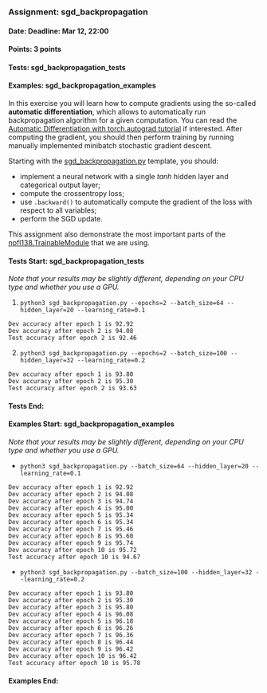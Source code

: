 ### Assignment: sgd_backpropagation
#### Date: Deadline: Mar 12, 22:00
#### Points: 3 points
#### Tests: sgd_backpropagation_tests
#### Examples: sgd_backpropagation_examples

In this exercise you will learn how to compute gradients using the so-called
**automatic differentiation**, which allows to automatically run backpropagation
algorithm for a given computation. You can read the [Automatic Differentiation
with torch.autograd tutorial](https://pytorch.org/tutorials/beginner/basics/autogradqs_tutorial.html)
if interested. After computing the gradient, you should then perform training by
running manually implemented minibatch stochastic gradient descent.

Starting with the
[sgd_backpropagation.py](https://github.com/ufal/npfl138/tree/master/labs/02/sgd_backpropagation.py)
template, you should:
- implement a neural network with a single _tanh_ hidden layer and
  categorical output layer;
- compute the crossentropy loss;
- use `.backward()` to automatically compute the gradient of the loss
  with respect to all variables;
- perform the SGD update.

This assignment also demonstrate the most important parts of the
[npfl138.TrainableModule](https://github.com/ufal/npfl138/tree/master/labs/npfl138/trainable_module.py)
that we are using.

#### Tests Start: sgd_backpropagation_tests
_Note that your results may be slightly different, depending on your CPU type and whether you use a GPU._

1. `python3 sgd_backpropagation.py --epochs=2 --batch_size=64 --hidden_layer=20 --learning_rate=0.1`
```
Dev accuracy after epoch 1 is 92.92
Dev accuracy after epoch 2 is 94.08
Test accuracy after epoch 2 is 92.46
```

2. `python3 sgd_backpropagation.py --epochs=2 --batch_size=100 --hidden_layer=32 --learning_rate=0.2`
```
Dev accuracy after epoch 1 is 93.80
Dev accuracy after epoch 2 is 95.30
Test accuracy after epoch 2 is 93.63
```
#### Tests End:
#### Examples Start: sgd_backpropagation_examples
_Note that your results may be slightly different, depending on your CPU type and whether you use a GPU._

- `python3 sgd_backpropagation.py --batch_size=64 --hidden_layer=20 --learning_rate=0.1`
```
Dev accuracy after epoch 1 is 92.92
Dev accuracy after epoch 2 is 94.08
Dev accuracy after epoch 3 is 94.74
Dev accuracy after epoch 4 is 95.00
Dev accuracy after epoch 5 is 95.34
Dev accuracy after epoch 6 is 95.34
Dev accuracy after epoch 7 is 95.46
Dev accuracy after epoch 8 is 95.60
Dev accuracy after epoch 9 is 95.74
Dev accuracy after epoch 10 is 95.72
Test accuracy after epoch 10 is 94.67
```

- `python3 sgd_backpropagation.py --batch_size=100 --hidden_layer=32 --learning_rate=0.2`
```
Dev accuracy after epoch 1 is 93.80
Dev accuracy after epoch 2 is 95.30
Dev accuracy after epoch 3 is 95.80
Dev accuracy after epoch 4 is 96.08
Dev accuracy after epoch 5 is 96.18
Dev accuracy after epoch 6 is 96.26
Dev accuracy after epoch 7 is 96.36
Dev accuracy after epoch 8 is 96.44
Dev accuracy after epoch 9 is 96.42
Dev accuracy after epoch 10 is 96.42
Test accuracy after epoch 10 is 95.78
```
#### Examples End:
